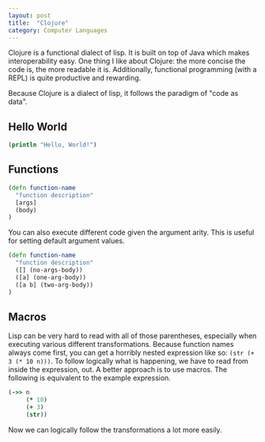 ```yaml
---
layout: post
title:  "Clojure"
category: Computer Languages
---
```


Clojure is a functional dialect of lisp. It is built on top of Java
which makes interoperability easy. One thing I like about Clojure:
the more concise the code is, the more readable it is. Additionally,
functional programming (with a REPL) is quite productive and rewarding.

Because Clojure is a dialect of lisp, it follows the paradigm of "code
as data".

## Hello World
```clojure
(println "Hello, World!")
```

## Functions
```clojure
(defn function-name
  "function description"
  [args]
  (body)
)
```

You can also execute different code given the argument arity. This is
useful for setting default argument values.

```clojure
(defn function-name
  "function description"
  ([] (no-args-body))
  ([a] (one-arg-body))
  ([a b] (two-arg-body))
)
```

## Macros
Lisp can be very hard to read with all of those parentheses, especially
when executing various different transformations. Because function names
always come first, you can get a horribly nested expression like so:
`(str (+ 3 (* 10 n)))`. To follow logically what is happening, we have to
read from inside the expression, out. A better approach is to use macros.
The following is equivalent to the example expression.

```clojure
(->> n
     (* 10)
     (+ 3)
     (str))
```

Now we can logically follow the transformations a lot more easily.
